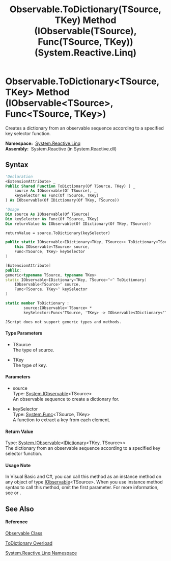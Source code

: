 ﻿---
title: Observable.ToDictionary(TSource, TKey) Method (IObservable(TSource), Func(TSource, TKey)) (System.Reactive.Linq)
TOCTitle: ToDictionary(TSource, TKey) Method (IObservable(TSource), Func(TSource, TKey))
ms:assetid: M:System.Reactive.Linq.Observable.ToDictionary``2(System.IObservable{``0},System.Func{``0,``1})
ms:mtpsurl: https://msdn.microsoft.com/en-us/library/Hh229137(v=VS.103)
ms:contentKeyID: 36068553
ms.date: 06/28/2011
mtps_version: v=VS.103
dev_langs:
- vb
- csharp
- c++
- fsharp
- jscript
---

# Observable.ToDictionary\<TSource, TKey\> Method (IObservable\<TSource\>, Func\<TSource, TKey\>)

Creates a dictionary from an observable sequence according to a specified key selector function.

**Namespace:**  [System.Reactive.Linq](hh211929\(v=vs.103\).md)  
**Assembly:**  System.Reactive (in System.Reactive.dll)

## Syntax

``` vb
'Declaration
<ExtensionAttribute> _
Public Shared Function ToDictionary(Of TSource, TKey) ( _
    source As IObservable(Of TSource), _
    keySelector As Func(Of TSource, TKey) _
) As IObservable(Of IDictionary(Of TKey, TSource))
```

``` vb
'Usage
Dim source As IObservable(Of TSource)
Dim keySelector As Func(Of TSource, TKey)
Dim returnValue As IObservable(Of IDictionary(Of TKey, TSource))

returnValue = source.ToDictionary(keySelector)
```

``` csharp
public static IObservable<IDictionary<TKey, TSource>> ToDictionary<TSource, TKey>(
    this IObservable<TSource> source,
    Func<TSource, TKey> keySelector
)
```

``` c++
[ExtensionAttribute]
public:
generic<typename TSource, typename TKey>
static IObservable<IDictionary<TKey, TSource>^>^ ToDictionary(
    IObservable<TSource>^ source, 
    Func<TSource, TKey>^ keySelector
)
```

``` fsharp
static member ToDictionary : 
        source:IObservable<'TSource> * 
        keySelector:Func<'TSource, 'TKey> -> IObservable<IDictionary<'TKey, 'TSource>> 
```

``` jscript
JScript does not support generic types and methods.
```

#### Type Parameters

  - TSource  
    The type of source.

<!-- end list -->

  - TKey  
    The type of key.

#### Parameters

  - source  
    Type: [System.IObservable](https://msdn.microsoft.com/en-us/library/Dd990377)\<TSource\>  
    An observable sequence to create a dictionary for.  

<!-- end list -->

  - keySelector  
    Type: [System.Func](https://msdn.microsoft.com/en-us/library/Bb549151)\<TSource, TKey\>  
    A function to extract a key from each element.  

#### Return Value

Type: [System.IObservable](https://msdn.microsoft.com/en-us/library/Dd990377)\<[IDictionary](https://msdn.microsoft.com/en-us/library/s4ys34ea)\<TKey, TSource\>\>  
The dictionary from an observable sequence according to a specified key selector function.  

#### Usage Note

In Visual Basic and C\#, you can call this method as an instance method on any object of type [IObservable](https://msdn.microsoft.com/en-us/library/Dd990377)\<TSource\>. When you use instance method syntax to call this method, omit the first parameter. For more information, see [](https://msdn.microsoft.com/en-us/library/Bb384936) or [](https://msdn.microsoft.com/en-us/library/Bb383977).

## See Also

#### Reference

[Observable Class](hh244252\(v=vs.103\).md)

[ToDictionary Overload](hh229510\(v=vs.103\).md)

[System.Reactive.Linq Namespace](hh211929\(v=vs.103\).md)

